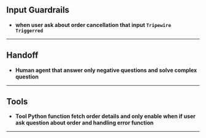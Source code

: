 ## Input Guardrails 
* __when user ask about order cancellation that input ``Tripewire Triggerred``__

-----------

## Handoff
* __Human agent that answer only negative questions and solve complex question__

------------

## Tools
* __Tool Python function fetch order details and only enable when if user ask question about order and handling error function__

-----------






